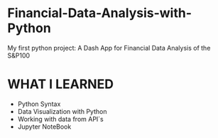 # Financial-Data-Analysis-with-Python
My first python project: A Dash App for Financial Data Analysis of the S&P100 
# WHAT I LEARNED
- Python Syntax
- Data Visualization with Python
- Working with data from API´s
- Jupyter NoteBook
